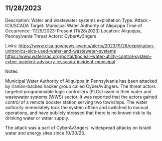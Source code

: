 
## 11/28/2023

Description: Water and wastewater systems exploitation
Type: Attack - ICS/SCADA
Target: Municipal Water Authority of Aliquippa
Time of Occurrence: 11/25/2023-Present (11/28/2023)
Location: Aliquippa, Pennsylvania
Threat Actors: CyberAv3ngers

Links:
https://www.cisa.gov/news-events/alerts/2023/11/28/exploitation-unitronics-plcs-used-water-and-wastewater-systems
https://www.waterisac.org/portal/tlpclear-water-utility-control-system-cyber-incident-advisory-icsscada-incident-municipal

Notes:

Municipal Water Authority of Aliquippa in Pennsylvania has been attacked by Iranian-backed hacker group called CyberAv3ngers. The threat actors targeted programmable logic controllers (PLCs) used in their water and wastewater systems (WWS) sector. It was reported that the actors gained control of a remote booster station serving two townships. The water authority immediately took the system offline and switched to manual operations, and have publicly stressed that there is no known risk to its drinking water or water supply. 

The attack was a part of CyberAv3ngers' widespread attacks on Israeli water and energy sites since 10/30/23. 


